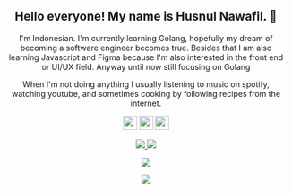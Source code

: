 <h2 align="center">Hello everyone! My name is Husnul Nawafil. 👋</h2>
<p align="center">I'm Indonesian. I'm currently learning Golang, hopefully my dream of becoming a software engineer becomes true. Besides that I am also learning Javascript and Figma because I'm also interested in the front end or UI/UX field. Anyway until now still focusing on Golang</p>

<p align="center">When I'm not doing anything I usually listening to music on spotify, watching youtube, and sometimes cooking by following recipes from the internet.</p>

<p align="center"><a href="https://twitter.com/nawafil_"><img src="https://img.shields.io/badge/twitter-%231DA1F2.svg?&style=for-the-badge&logo=twitter&logoColor=white" height=25></a> <a href="https://www.linkedin.com/in/husnul-nawafil-9653a1195/"><img src="https://img.shields.io/badge/linkedin-%230077B5.svg?&style=for-the-badge&logo=linkedin&logoColor=white" height=25></a> <a href="https://www.instagram.com/husnulnawafiil/"><img src="https://img.shields.io/badge/instagram-%23E4405F.svg?&style=for-the-badge&logo=instagram&logoColor=white" height=25></a> 
</p>

<p align=center>
  <a href="https://github.com/husnulnawafil">
    <img src="https://badges.pufler.dev/visits/husnulnawafil/husnulnawafil?style=flat-square&color=black&logo=github">
  </a>
  <a href="https://github.com/husnulnawafil?tab=repositories">
    <img src="https://badges.pufler.dev/repos/husnulnawafil?style=flat-square&color=black&logo=github">
  </a>
</p>
<p align="center">
<a href="https://github.com/husnulnawafil"><img src="https://img.shields.io/github/followers/husnulnawafil?style=social"></a>
</p>

<p align=center>  
  <img align=center src="https://github-readme-stats.vercel.app/api?username=husnulnawafil&show_icons=true&theme=radical">
</p>

